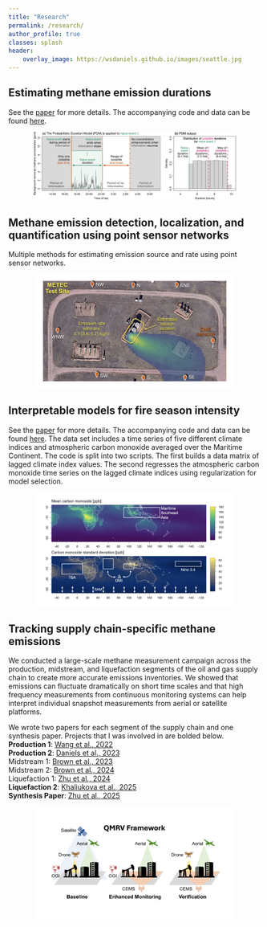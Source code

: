 ```yaml
---
title: "Research"
permalink: /research/
author_profile: true
classes: splash
header:
    overlay_image: https://wsdaniels.github.io/images/seattle.jpg
---
```



## Estimating methane emission durations

See the [paper](https://pubs.acs.org/doi/10.1021/acs.estlett.4c00687) for more details. The accompanying code and data can be found [here](https://github.com/wsdaniels/CMS-durations). 

<div style="text-align: center;">
  <img src="/images/research_page/PDM.png" alt="Methane emissions" style="max-width: 80%; height: auto;">
</div>



## Methane emission detection, localization, and quantification using point sensor networks

Multiple methods for estimating emission source and rate using point sensor networks. 

<div style="text-align: center;">
  <img src="/images/research_page/DLQ.png" alt="Data-driven Earth system science" style="max-width: 80%; height: auto;">
</div>



## Interpretable models for fire season intensity

See the [paper](https://doi.org/10.1029/2022JD036774) for more details. The accompanying code and data can be found [here](https://github.com/wsdaniels/COmodeling). The data set includes a time series of five different climate indices and atmospheric carbon monoxide averaged over the Maritime Continent. The code is split into two scripts. The first builds a data matrix of lagged climate index values. The second regresses the atmospheric carbon monoxide time series on the lagged climate indices using regularization for model selection. 

<div style="text-align: center;">
  <img src="/images/research_page/co_modeling.png" style="max-width: 80%; height: auto;">
</div>




## Tracking supply chain-specific methane emissions 

We conducted a large-scale methane measurement campaign across the production, midstream, and liquefaction segments of the oil and gas supply chain to create more accurate emissions inventories. We showed that emissions can fluctuate dramatically on short time scales and that high frequency measurements from continuous monitoring systems can help interpret individual snapshot measurements from aerial or satellite platforms. 

We wrote two papers for each segment of the supply chain and one synthesis paper. Projects that I was involved in are bolded below.   
**Production 1**: [Wang et al., 2022](https://doi.org/10.1021/acs.est.2c06211)   
**Production 2**: [Daniels et al., 2023](https://doi.org/10.1021/acs.est.3c01121)   
Midstream 1: [Brown et al., 2023](https://doi.org/10.1021/acs.est.3c01321)   
Midstream 2: [Brown et al., 2024](https://doi.org/10.3390/atmos15040447)   
Liquefaction 1: [Zhu et al., 2024](https://doi.org/10.1021/acs.estlett.4c00713)   
**Liquefaction 2**: [Khaliukova et al., 2025](https://doi.org/10.1021/acsestair.4c00301)   
**Synthesis Paper**: [Zhu et al., 2025](https://doi.org/10.26434/chemrxiv-2025-8751d)   

<div style="text-align: center;">
  <img src="/images/research_page/QMRV.png" style="max-width: 80%; height: auto;">
</div>


